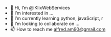 - 👋 Hi, I’m @iKlixWebServices
- 👀 I’m interested in ...
- 🌱 I’m currently learning python, javaScript, r
- 💞️ I’m looking to collaborate on ...
- 📫 How to reach me alfred.am90@gmail.com

<!---
iKlixWebServices/iKlixWebServices is a ✨ special ✨ repository because its `README.md` (this file) appears on your GitHub profile.
You can click the Preview link to take a look at your changes.
--->
